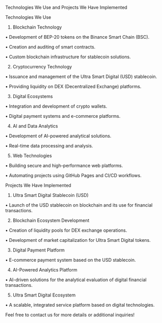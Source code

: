 Technologies We Use and Projects We Have Implemented

Technologies We Use

1.	Blockchain Technology
	
 •	Development of BEP-20 tokens on the Binance Smart Chain (BSC).

 •	Creation and auditing of smart contracts.

 •	Custom blockchain infrastructure for stablecoin solutions.

2.	Cryptocurrency Technology

 •	Issuance and management of the Ultra Smart Digital (USD) stablecoin.

 •	Providing liquidity on DEX (Decentralized Exchange) platforms.
	
3.	Digital Ecosystems

 •	Integration and development of crypto wallets.

 •	Digital payment systems and e-commerce platforms.
	
4.	AI and Data Analytics

 •	Development of AI-powered analytical solutions.

 •	Real-time data processing and analysis.

5.	Web Technologies

 •	Building secure and high-performance web platforms.

 •	Automating projects using GitHub Pages and CI/CD workflows.

Projects We Have Implemented

1.	Ultra Smart Digital Stablecoin (USD)

 •	Launch of the USD stablecoin on blockchain and its use for financial transactions.

2.	Blockchain Ecosystem Development

 •	Creation of liquidity pools for DEX exchange operations.
	
 •	Development of market capitalization for Ultra Smart Digital tokens.

3.	Digital Payment Platform

 •	E-commerce payment system based on the USD stablecoin.

4.	AI-Powered Analytics Platform

 •	AI-driven solutions for the analytical evaluation of digital financial transactions.

5.	Ultra Smart Digital Ecosystem

 •	A scalable, integrated service platform based on digital technologies.

Feel free to contact us for more details or additional inquiries!
